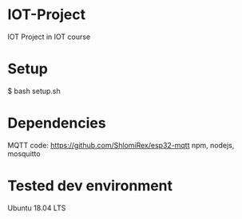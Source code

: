 # IOT-Project
IOT Project in IOT course

# Setup

$ bash setup.sh

# Dependencies

MQTT code: https://github.com/ShlomiRex/esp32-mqtt
npm, nodejs, mosquitto

# Tested dev environment
Ubuntu 18.04 LTS